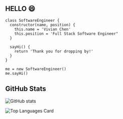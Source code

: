 ##  HELLO 😄

```
class SoftwareEngineer {
  constructor(name, position) {
    this.name = 'Vivian Chen'
    this.position = 'Full Stack Software Engineer"
  }
  
  sayHi() {
    return 'Thank you for dropping by!'
  }     
}

me = new SoftwareEngineer()
me.sayHi()
```

## GitHub Stats
![GitHub stats](https://github-readme-stats.vercel.app/api?username=vnchen92&theme=radical&show_icons=true)

![Top Languages Card](https://github-readme-stats.vercel.app/api/top-langs/?username=vnchen92&theme=radical&layout=compact)

<!--
**vnchen92/vnchen92** is a ✨ _special_ ✨ repository because its `README.md` (this file) appears on your GitHub profile.

Here are some ideas to get you started:

- 🔭 I’m currently working on ...
- 🌱 I’m currently learning ...
- 👯 I’m looking to collaborate on ...
- 🤔 I’m looking for help with ...
- 💬 Ask me about ...
- 📫 How to reach me: ...
- 😄 Pronouns: ...
- ⚡ Fun fact: ...
-->
